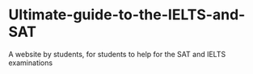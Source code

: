 # Ultimate-guide-to-the-IELTS-and-SAT
A website by students, for students to help for the SAT and IELTS examinations

